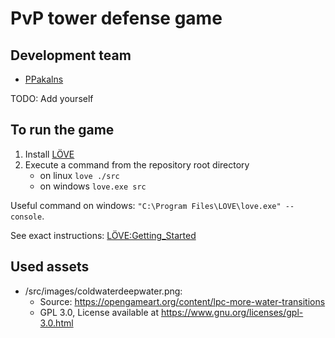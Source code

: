 
# PvP tower defense game

## Development team

* [PPakalns](https://github.com/PPakalns)

TODO: Add yourself

## To run the game

1. Install [LÖVE](https://love2d.org/)
2. Execute a command from the repository root directory
    * on linux `love ./src`
    * on windows `love.exe src`

Useful command on windows: `"C:\Program Files\LOVE\love.exe" --console`.

See exact instructions: [LÖVE:Getting_Started](https://love2d.org/wiki/Getting_Started)

## Used assets

* /src/images/coldwaterdeepwater.png:
    * Source: https://opengameart.org/content/lpc-more-water-transitions
    * GPL 3.0, License available at https://www.gnu.org/licenses/gpl-3.0.html
